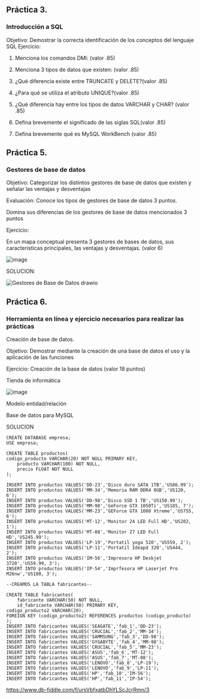 ## Práctica 3.
### Introducción a SQL
Objetivo: Demostrar la correcta identificación de los conceptos del lenguaje SQL
Ejercicio:

1. Menciona los comandos DMl: (valor .85)

2. Menciona 3 tipos de datos que existen: (valor .85)


3. ¿Qué diferencia existe entre TRUNCATE y DELETE?(valor .85)

4. ¿Para qué se utiliza el atributo UNIQUE?(valor .85)

5. ¿Qué diferencia hay entre los tipos de datos VARCHAR y CHAR? (valor .85)


6. Defina brevemente el significado de las siglas SQL(valor .85)


7. Defina brevemente qué es MySQL WorkBench (valor .85)

## Práctica 5.
### Gestores de base de datos

Objetivo: Categorizar los distintos gestores de base de datos que existen y señalar las
ventajas y desventajas

Evaluación: Conoce los tipos de gestores de base de datos 3 puntos.

Domina sus diferencias de los gestores de base de datos mencionados 3 puntos

Ejercicio:

En un mapa conceptual presenta 3 gestores de bases de datos, sus características
principales, las ventajas y desventajas. (valor 6)

![image](https://user-images.githubusercontent.com/91554777/170415427-e2b7321b-a97f-43b0-ac24-6e506c307e6b.png)


SOLUCION:

![Gestores de Base de Datos drawio](https://user-images.githubusercontent.com/102439544/173203040-e2ede2c6-cdda-4756-ba75-0c0c2dae3648.png)


## Práctica 6.
### Herramienta en línea y ejercicio necesarios para realizar las prácticas

Creación de base de datos.

Objetivo: Demostrar mediante la creación de una base de datos el uso y la aplicación de
las funciones

Ejercicio: Creación de la base de datos (valor 18 puntos)

Tienda de informática

![image](https://user-images.githubusercontent.com/91554777/170415101-717bca19-3644-46a9-8a57-8d5940c5d283.png)


Modelo entidad/relación




Base de datos para MySQL

SOLUCION

	CREATE DATABASE empresa;
	USE empresa;

	CREATE TABLE productos(
	codigo_producto VARCHAR(20) NOT NULL PRIMARY KEY,
    	producto VARCHAR(100) NOT NULL,
    	precio FLOAT NOT NULL
	);

 	INSERT INTO productos VALUES('DD-23','Disco duro SATA 1TB','US86.99');
 	INSERT INTO productos VALUES('MM-34','Memoria RAM DDR4 8GB','US120, 6');
 	INSERT INTO productos VALUES('DD-98','Disco SSD 1 TB','US150.99');
 	INSERT INTO productos VALUES('MM-98','GeForce GTX 1050Ti','US185, 7');
 	INSERT INTO productos VALUES('MM-23','GEForce GTX 1080 Xtreme','US755, 6');
 	INSERT INTO productos VALUES('MT-12','Monitor 24 LED Full HD','US202, 1');
 	INSERT INTO productos VALUES('MT-08','Monitor 27 LED Full HD','US245.99');
 	INSERT INTO productos VALUES('LP-19','Portatil yoga 520','US559, 2');
 	INSERT INTO productos VALUES('LP-11','Portatil Ideapd 320','US444, 2');
 	INSERT INTO productos VALUES('IM-56','Impresora HP Deskjet 3720','US59.99, 3');
 	INSERT INTO productos VALUES('IP-54','Imprfesora HP Laserjet Pro M26nw','US180, 3');

	--CREAMOS LA TABLA fabricantes--

	CREATE TABLE fabricantes(
    	fabricante VARCHAR(50) NOT NULL,
    	id_fabricante VARCHAR(50) PRIMARY KEY,
   	codigo_producto2 VARCHAR(20),
   	FOREIGN KEY (codigo_producto2) REFERENCES productos (codigo_producto)
	);
 	INSERT INTO fabricantes VALUES('SEAGATE','fab_1','DD-23');
 	INSERT INTO fabricantes VALUES('CRUCIAL','fab_2','MM-34');
 	INSERT INTO fabricantes VALUES('SAMMSUNG','fab_3','DD-98');
 	INSERT INTO fabricantes VALUES('GYGABYTE','fab_4','MM-98');
 	INSERT INTO fabricantes VALUES('CRUCIAL','fab_5','MM-23');
 	INSERT INTO fabricantes VALUES('ASUS','fab_6','MT-12');
 	INSERT INTO fabricantes VALUES('ASUS','fab_7','MT-08');
 	INSERT INTO fabricantes VALUES('LENOVO','fab_8','LP-19');
 	INSERT INTO fabricantes VALUES('LENOVO','fab_9','LP-11');
 	INSERT INTO fabricantes VALUES('HP','fab_10','IM-56');
 	INSERT INTO fabricantes VALUES('HP','fab_11','IP-54');

https://www.db-fiddle.com/f/ursVbfxatbDhYLScJcrRmn/3

